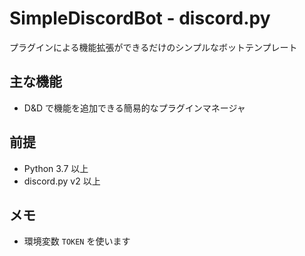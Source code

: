 
# SimpleDiscordBot - discord.py
プラグインによる機能拡張ができるだけのシンプルなボットテンプレート


## 主な機能
- D&D で機能を追加できる簡易的なプラグインマネージャ

## 前提
- Python 3.7 以上
- discord.py v2 以上

## メモ
- 環境変数 `TOKEN` を使います
